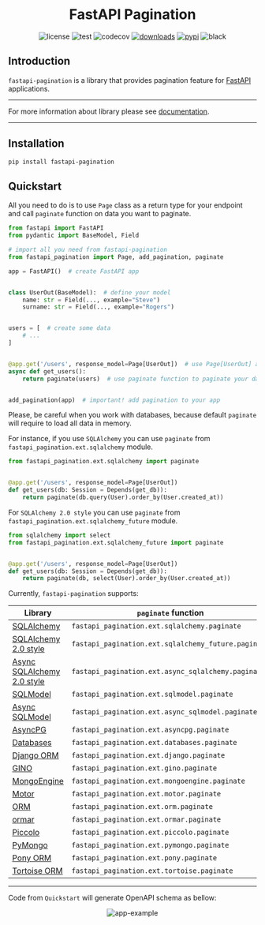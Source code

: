 <h1 align="center">FastAPI Pagination</h1>

<div align="center">
<img alt="license" src="https://img.shields.io/badge/License-MIT-lightgrey">
<img alt="test" src="https://github.com/uriyyo/fastapi-pagination/workflows/Test/badge.svg">
<img alt="codecov" src="https://codecov.io/gh/uriyyo/fastapi-pagination/branch/main/graph/badge.svg?token=QqIqDQ7FZi">
<a href="https://pepy.tech/project/fastapi-pagination"><img alt="downloads" src="https://pepy.tech/badge/fastapi-pagination"></a>
<a href="https://pypi.org/project/fastapi-pagination"><img alt="pypi" src="https://img.shields.io/pypi/v/fastapi-pagination"></a>
<img alt="black" src="https://img.shields.io/badge/code%20style-black-000000.svg">
</div>

## Introduction

`fastapi-pagination` is a library that provides pagination feature for [FastAPI](https://fastapi.tiangolo.com/)
applications.

----

For more information about library please see [documentation](https://uriyyo-fastapi-pagination.netlify.app/).

---

## Installation

```bash
pip install fastapi-pagination
```

## Quickstart

All you need to do is to use `Page` class as a return type for your endpoint and call `paginate` function
on data you want to paginate.

```py
from fastapi import FastAPI
from pydantic import BaseModel, Field

# import all you need from fastapi-pagination
from fastapi_pagination import Page, add_pagination, paginate

app = FastAPI()  # create FastAPI app


class UserOut(BaseModel):  # define your model
    name: str = Field(..., example="Steve")
    surname: str = Field(..., example="Rogers")


users = [  # create some data
    # ...
]


@app.get('/users', response_model=Page[UserOut])  # use Page[UserOut] as response model
async def get_users():
    return paginate(users)  # use paginate function to paginate your data


add_pagination(app)  # important! add pagination to your app
```

Please, be careful when you work with databases, because default `paginate` will require to load all data in memory.

For instance, if you use `SQLAlchemy` you can use `paginate` from `fastapi_pagination.ext.sqlalchemy` module.

```py
from fastapi_pagination.ext.sqlalchemy import paginate


@app.get('/users', response_model=Page[UserOut])
def get_users(db: Session = Depends(get_db)):
    return paginate(db.query(User).order_by(User.created_at))
```

For `SQLAlchemy 2.0 style` you can use `paginate` from `fastapi_pagination.ext.sqlalchemy_future` module.

```py
from sqlalchemy import select
from fastapi_pagination.ext.sqlalchemy_future import paginate


@app.get('/users', response_model=Page[UserOut])
def get_users(db: Session = Depends(get_db)):
    return paginate(db, select(User).order_by(User.created_at))
```

Currently, `fastapi-pagination` supports:

| Library                                                                                     | `paginate` function                                 | 
|---------------------------------------------------------------------------------------------|-----------------------------------------------------|
| [SQLAlchemy](https://docs.sqlalchemy.org/en/14/orm/quickstart.html)                         | `fastapi_pagination.ext.sqlalchemy.paginate`        |
| [SQLAlchemy 2.0 style](https://docs.sqlalchemy.org/en/14/changelog/migration_20.html)       | `fastapi_pagination.ext.sqlalchemy_future.paginate` |
| [Async SQLAlchemy 2.0 style](https://docs.sqlalchemy.org/en/14/orm/extensions/asyncio.html) | `fastapi_pagination.ext.async_sqlalchemy.paginate`  |
| [SQLModel](https://sqlmodel.tiangolo.com/)                                                  | `fastapi_pagination.ext.sqlmodel.paginate`          |
| [Async SQLModel](https://sqlmodel.tiangolo.com/)                                            | `fastapi_pagination.ext.async_sqlmodel.paginate`    |
| [AsyncPG](https://magicstack.github.io/asyncpg/current/)                                    | `fastapi_pagination.ext.asyncpg.paginate`           |
| [Databases](https://www.encode.io/databases/)                                               | `fastapi_pagination.ext.databases.paginate`         |
| [Django ORM](https://docs.djangoproject.com/en/3.2/topics/db/queries/)                      | `fastapi_pagination.ext.django.paginate`            |
| [GINO](https://python-gino.org/)                                                            | `fastapi_pagination.ext.gino.paginate`              |
| [MongoEngine](https://docs.mongoengine.org/)                                                | `fastapi_pagination.ext.mongoengine.paginate`       |
| [Motor](https://motor.readthedocs.io/en/stable/)                                            | `fastapi_pagination.ext.motor.paginate`             |
| [ORM](https://www.encode.io/orm/)                                                           | `fastapi_pagination.ext.orm.paginate`               |
| [ormar](https://collerek.github.io/ormar/)                                                  | `fastapi_pagination.ext.ormar.paginate`             |
| [Piccolo](https://piccolo-orm.readthedocs.io/en/latest/)                                    | `fastapi_pagination.ext.piccolo.paginate`           |
| [PyMongo](https://pymongo.readthedocs.io/en/stable/)                                        | `fastapi_pagination.ext.pymongo.paginate`           |
| [Pony ORM](https://docs.ponyorm.org/)                                                       | `fastapi_pagination.ext.pony.paginate`              |
| [Tortoise ORM](https://tortoise-orm.readthedocs.io/en/latest/)                              | `fastapi_pagination.ext.tortoise.paginate`          |


---

Code from `Quickstart` will generate OpenAPI schema as bellow:

<div align="center">
<img alt="app-example" src="https://raw.githubusercontent.com/uriyyo/fastapi-pagination/main/docs/img/example.jpeg">
</div>
